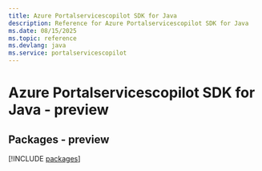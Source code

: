 ```yaml
---
title: Azure Portalservicescopilot SDK for Java
description: Reference for Azure Portalservicescopilot SDK for Java
ms.date: 08/15/2025
ms.topic: reference
ms.devlang: java
ms.service: portalservicescopilot
---
```

# Azure Portalservicescopilot SDK for Java - preview
## Packages - preview
[!INCLUDE [packages](portalservicescopilot-index.md)]